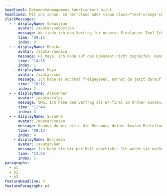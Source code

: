 ```yaml
---
headline1: Dokumentenmagement funktioniert nicht.
headline2: Mit uns schon. In der Cloud oder <span class="text-orange-10">auf deinem Server.</span>
slackMessages:
  - - displayName: Sebastian
      avatar: /avatar/sebastian
      message: Wo finde ich den Vertrag für unseren Freelancer Tom? Ich habe im Ordner Personal/Freelancer/Verträge auf unserem NAS gesucht, aber nur die Version A1 gefunden 😖
      time: '09:15'
      index: 0
  - - displayName: Monika
      avatar: /avatar/monica
      message: Hi Maya, ich kann auf das Dokument nicht zugreifen. Kannst du es bitte mit mir teilen?
      time: '14:35'
      index: 1
    - displayName: Maya
      avatar: /avatar/sue
      message: Ich habe es nochmal freigegeben. Kannst du jetzt darauf zugreifen?
      time: '16:12'
      index: 2
  - - displayName: Alexander
      avatar: /avatar/alex
      message: OMG… Ich habe den Vertrag als B4-final im Ordner kunden/acme/projekte/website-relaunch/freelancer gefunden…<br />Ist das wirklich die finale Version?
      time: '11:44'
      index: 3
  - - displayName: Susanne
      avatar: /avatar/susan
      message: Kannst du mir bitte die Rechnung deiner Amazon-Bestellung aus dem April 2022 schicken? Ich kann sie nirgendwo finden...
      time: '08:13'
      index: 4
    - displayName: Benjamin
      avatar: /avatar/ben
      message: Ich habe sie dir per Mail geschickt. Ich werde sie nochmal raussuchen und schicke sie dir dann nochmal.
      time: '13:56'
      index: 5
paragraphs:
  - p1
  - p2
  - p3
featureHeadline: h
featureParagraph: p4
---
```

